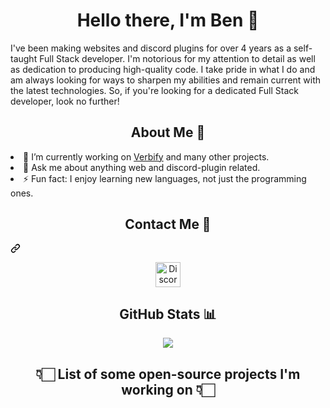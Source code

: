 <h1 align="center" dir="auto">Hello there, I'm Ben 👋</h1>
<p>
I've been making websites and discord plugins for over 4 years as a self-taught Full Stack developer. I'm notorious for my attention to detail as well as dedication to producing high-quality code. I take pride in what I do and am always looking for ways to sharpen my abilities and remain current with the latest technologies. So, if you're looking for a dedicated Full Stack developer, look no further!
</p>
<h2 align="center">About Me 🧑</h2>
<li>🔭 I’m currently working on <a href="https://github.com/decentsoftware-eu">Verbify</a> and many other projects.</li>
<li>💬 Ask me about anything web and discord-plugin related.</li>
<li>⚡ Fun fact: I enjoy learning new languages, not just the programming ones.</li>
</ul>
<h2 align="center">Contact Me 🤝</h2><svg class="octicon octicon-link" viewBox="0 0 16 16" version="1.1" width="16" height="16" aria-hidden="true"><path d="m7.775 3.275 1.25-1.25a3.5 3.5 0 1 1 4.95 4.95l-2.5 2.5a3.5 3.5 0 0 1-4.95 0 .751.751 0 0 1 .018-1.042.751.751 0 0 1 1.042-.018 1.998 1.998 0 0 0 2.83 0l2.5-2.5a2.002 2.002 0 0 0-2.83-2.83l-1.25 1.25a.751.751 0 0 1-1.042-.018.751.751 0 0 1-.018-1.042Zm-4.69 9.64a1.998 1.998 0 0 0 2.83 0l1.25-1.25a.751.751 0 0 1 1.042.018.751.751 0 0 1 .018 1.042l-1.25 1.25a3.5 3.5 0 1 1-4.95-4.95l2.5-2.5a3.5 3.5 0 0 1 4.95 0 .751.751 0 0 1-.018 1.042.751.751 0 0 1-1.042.018 1.998 1.998 0 0 0-2.83 0l-2.5 2.5a1.998 1.998 0 0 0 0 2.83Z"></path></svg></a></div>
<p align="center" dir="auto">
  <a href="https://discordapp.com/users/386592936063926294" rel="nofollow">
    <img alt="Discord" width="40px" src="https://camo.githubusercontent.com/ff2997746a60c92c25260fde4fb318926f251fab2b9ee0ef6787d3f24bb1530e/68747470733a2f2f63646e332e69636f6e66696e6465722e636f6d2f646174612f69636f6e732f736f6369616c2d6e6574776f726b2d666c61742d332f3130302f446973636f72642d3235362e706e67" data-canonical-src="https://cdn3.iconfinder.com/data/icons/social-network-flat-3/100/Discord-256.png" style="max-width: 100%;">
  </a>
</p>
<h2 align="center">GitHub Stats 📊</h2>
<div align="center" dir="auto">
  <a target="_blank" rel="noopener noreferrer nofollow"><img src="https://github-readme-stats.vercel.app/api?username=benotur&show_icons=true" data-canonical-src="https://github-readme-stats.vercel.app/api?username=benotur&amp;show_icons=true&amp;hide_border=true&amp;count_private=true&amp;" style="max-width: 100%;"></a>
</div>
<h2 align="center">👇🏻 List of some open-source projects I'm working on 👇🏻</h2>
